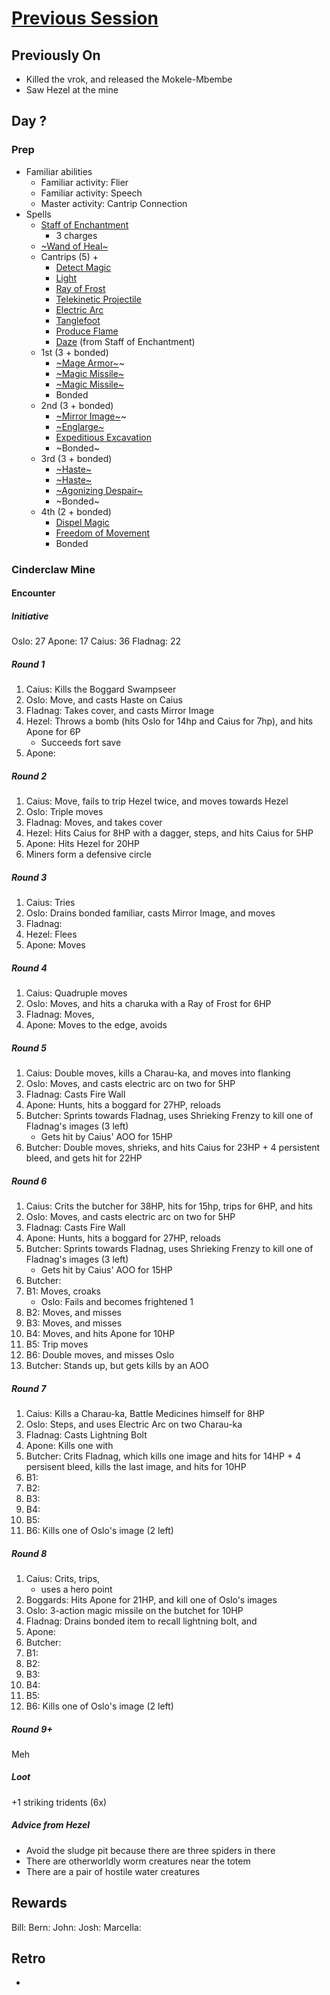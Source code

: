 # [Previous Session](./2021-02-03.md)

## Previously On

- Killed the vrok, and released the Mokele-Mbembe
- Saw Hezel at the mine

## Day ?

### Prep

- Familiar abilities
  - Familiar activity: Flier
  - Familiar activity: Speech
  - Master activity: Cantrip Connection
- Spells
  - [Staff of Enchantment](https://pf2.easytool.es/index.php?id=2788)
    - 3 charges
  - [~Wand of Heal~](https://pf2.easytool.es/index.php?id=2803)
  - Cantrips (5) + 
    - [Detect Magic](https://pf2.d20pfsrd.com/spell/detect-magic/)
    - [Light](https://pf2.d20pfsrd.com/spell/light/)
    - [Ray of Frost](https://pf2.d20pfsrd.com/spell/ray-of-frost/)
    - [Telekinetic Projectile](https://pf2.d20pfsrd.com/spell/telekinetic-projectile/)
    - [Electric Arc](https://pf2.d20pfsrd.com/spell/electric-arc/)
    - [Tanglefoot](https://pf2.d20pfsrd.com/spell/tanglefoot/)
    - [Produce Flame](https://pf2.d20pfsrd.com/spell/produce-flame/)
    - [Daze](https://pf2.d20pfsrd.com/spell/daze/) (from Staff of Enchantment)
  - 1st (3 + bonded)
    - [~Mage Armor~](https://pf2.d20pfsrd.com/spell/mage-armor/)~
    - [~Magic Missile~](https://pf2.d20pfsrd.com/spell/magic-missile/)
    - [~Magic Missile~](https://pf2.d20pfsrd.com/spell/magic-missile/)
    - Bonded
  - 2nd (3 + bonded)
    - [~Mirror Image~](https://pf2.d20pfsrd.com/spell/mirror-image/)~
    - [~Englarge~](https://pf2.d20pfsrd.com/spell/enlarge/)
    - [Expeditious Excavation](https://pf2.d20pfsrd.com/spell/expeditious-excavation)
    - ~Bonded~
  - 3rd (3 + bonded)
    - [~Haste~](https://pf2.d20pfsrd.com/spell/haste)
    - [~Haste~](https://pf2.d20pfsrd.com/spell/haste)
    - [~Agonizing Despair~](https://pf2.d20pfsrd.com/spell/agonizing-despair/)
    - ~Bonded~
  - 4th (2 + bonded)
    - [Dispel Magic](https://pf2.d20pfsrd.com/spell/dispel-magic/)
    - [Freedom of Movement](https://pf2.d20pfsrd.com/spell/freedom-of-movement/)
    - Bonded

### Cinderclaw Mine

#### Encounter

##### Initiative

Oslo: 27
Apone: 17
Caius: 36
Fladnag: 22

##### Round 1

1. Caius: Kills the Boggard Swampseer
2. Oslo: Move, and casts Haste on Caius
3. Fladnag: Takes cover, and casts Mirror Image
4. Hezel: Throws a bomb (hits Oslo for 14hp and Caius for 7hp), and hits Apone for 6P 
   - Succeeds fort save
6. Apone: 

##### Round 2

1. Caius: Move, fails to trip Hezel twice, and moves towards Hezel
2. Oslo: Triple moves
3. Fladnag: Moves, and takes cover
4. Hezel: Hits Caius for 8HP with a dagger, steps, and hits Caius for 5HP
5. Apone: Hits Hezel for 20HP
6. Miners form a defensive circle

##### Round 3

1. Caius: Tries 
2. Oslo: Drains bonded familiar, casts Mirror Image, and moves
3. Fladnag: 
4. Hezel: Flees
5. Apone: Moves

##### Round 4

1. Caius: Quadruple moves
2. Oslo: Moves, and hits a charuka with a Ray of Frost for 6HP
3. Fladnag: Moves,
5. Apone: Moves to the edge, avoids 

##### Round 5

1. Caius: Double moves, kills a Charau-ka, and moves into flanking
2. Oslo: Moves, and casts electric arc on two for 5HP
3. Fladnag: Casts Fire Wall
5. Apone: Hunts, hits a boggard for 27HP, reloads
6. Butcher: Sprints towards Fladnag, uses Shrieking Frenzy to kill one of Fladnag's images (3 left)
   - Gets hit by Caius' AOO for 15HP
7. Butcher: Double moves, shrieks, and hits Caius for 23HP + 4 persistent bleed, and gets hit for 22HP

##### Round 6

1. Caius: Crits the butcher for 38HP, hits for 15hp, trips for 6HP, and hits 
2. Oslo: Moves, and casts electric arc on two for 5HP
3. Fladnag: Casts Fire Wall
5. Apone: Hunts, hits a boggard for 27HP, reloads
6. Butcher: Sprints towards Fladnag, uses Shrieking Frenzy to kill one of Fladnag's images (3 left)
   - Gets hit by Caius' AOO for 15HP
7. Butcher: 
8. B1: Moves, croaks
   - Oslo: Fails and becomes frightened 1
9. B2: Moves, and misses
10. B3: Moves, and misses
11. B4: Moves, and hits Apone for 10HP
12. B5: Trip moves
13. B6: Double moves, and misses Oslo
14. Butcher: Stands up, but gets kills by an AOO

##### Round 7

1. Caius: Kills a Charau-ka, Battle Medicines himself for 8HP
2. Oslo: Steps, and uses Electric Arc on two Charau-ka
3. Fladnag: Casts Lightning Bolt
5. Apone: Kills one with 
7. Butcher: Crits Fladnag, which kills one image and hits for 14HP + 4 persisent bleed, kills the last image, and hits for 10HP
8. B1: 
9. B2: 
10. B3: 
11. B4: 
12. B5: 
13. B6: Kills one of Oslo's image (2 left)

##### Round 8

1. Caius: Crits, trips, 
   - uses a hero point
2. Boggards: Hits Apone for 21HP, and kill one of Oslo's images
3. Oslo: 3-action magic missile on the butchet for 10HP
4. Fladnag: Drains bonded item to recall lightning bolt, and 
5. Apone: 
7. Butcher: 
8. B1: 
9. B2: 
10. B3: 
11. B4: 
12. B5: 
13. B6: Kills one of Oslo's image (2 left)

##### Round 9+

Meh

##### Loot

+1 striking tridents (6x)

##### Advice from Hezel

- Avoid the sludge pit because there are three spiders in there
- There are otherworldly worm creatures near the totem
- There are a pair of hostile water creatures 

## Rewards

Bill: 
Bern: 
John: 
Josh: 
Marcella: 
  
## Retro

- 
